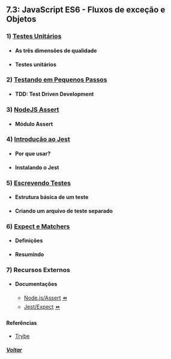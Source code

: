 ## 7.3: JavaScript ES6 - Fluxos de exceção e Objetos

### 1) [Testes Unitários](Z-conteudo-recursos/testes-unitarios.md#testes-unitários)
  - #### As três dimensões de qualidade
  - #### Testes unitários

### 2) [Testando em Pequenos Passos](Z-conteudo-recursos/testando-em-pequenos-passos.md#testando-em-pequenos-passos)
  - #### TDD: Test Driven Development

### 3) [NodeJS Assert](Z-conteudo-recursos/nodejs-assert.md#nodejs-assert)
  - #### Módulo Assert

### 4) [Introdução ao Jest](Z-conteudo-recursos/introducao-ao-jest.md#introdução-ao-jest)
  - #### Por que usar?
  - #### Instalando o Jest

### 5) [Escrevendo Testes](Z-conteudo-recursos/escrevendo-testes.md#escrevendo-testes)
  - #### Estrutura básica de um teste
  - #### Criando um arquivo de teste separado

### 6) [Expect e Matchers](Z-conteudo-recursos/expect-e-matchers.md#expect-e-matchers)
  - #### Definições
  - #### Resumindo

### 7) Recursos Externos
  - #### Documentações
    - [Node.js/Assert](https://nodejs.org/api/assert.html) [:rewind:](Z-conteudo-recursos/nodejs-assert.md#nodejs-assert)
    - [Jest/Expect](https://jestjs.io/docs/expect) [:rewind:](Z-conteudo-recursos/expect-e-matchers.md#expect-e-matchers)

#### Referências
- [Trybe](https://www.betrybe.com/)

##### [Voltar](https://github.com/nnnnadia/trybe-exercicios#bloco-7-introdu%C3%A7%C3%A3o-%C3%A0-javascript-es6-e-testes-unit%C3%A1rios)
